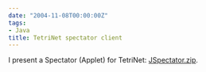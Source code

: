 ```yaml
---
date: "2004-11-08T00:00:00Z"
tags:
- Java
title: TetriNet spectator client
---
```

I present a Spectator (Applet) for TetriNet: [JSpectator.zip](http://www.timvw.be/wp-content/code/java/JSpectator.zip).
